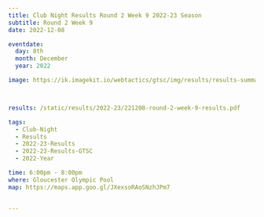 ```yaml
---
title: Club Night Results Round 2 Week 9 2022-23 Season
subtitle: Round 2 Week 9
date: 2022-12-08

eventdate:
  day: 8th
  month: December
  year: 2022

image: https://ik.imagekit.io/webtactics/gtsc/img/results/results-summary-9.jpg



results: /static/results/2022-23/221208-round-2-week-9-results.pdf

tags:
  - Club-Night
  - Results
  - 2022-23-Results
  - 2022-23-Results-GTSC
  - 2022-Year

time: 6:00pm - 8:00pm
where: Gloucester Olympic Pool
map: https://maps.app.goo.gl/JXexsoRAoSNzhJPm7


---
```





